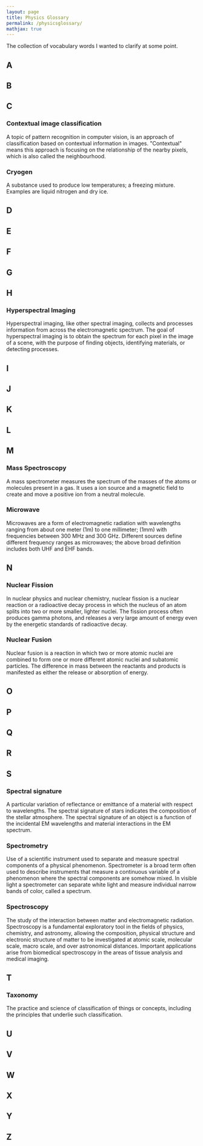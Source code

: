 ```yaml
---
layout: page
title: Physics Glossary
permalink: /physicsglossary/
mathjax: true
---
```


The collection of vocabulary words I wanted to clarify at some point.

## A

## B

## C

### Contextual image classification
A topic of pattern recognition in computer vision, is an approach of classification based on contextual information in 
images. "Contextual" means this approach is focusing on the relationship of the nearby pixels, which is also called 
the neighbourhood.

### Cryogen
A substance used to produce low temperatures; a freezing mixture. Examples are liquid nitrogen and dry ice.

## D

## E

## F

## G

## H

### Hyperspectral Imaging
Hyperspectral imaging, like other spectral imaging, collects and processes information from across the electromagnetic 
spectrum. The goal of hyperspectral imaging is to obtain the spectrum for each pixel in the image of a scene, with the 
purpose of finding objects, identifying materials, or detecting processes.

## I

## J

## K

## L

## M

### Mass Spectroscopy
A mass spectrometer measures the spectrum of the masses of the atoms or molecules present in a gas. It uses a ion 
source and a magnetic field to create and move a positive ion from a neutral molecule.

### Microwave
Microwaves are a form of electromagnetic radiation with wavelengths ranging from about one meter (1m) to one millimeter; 
(1mm) with frequencies between 300 MHz and 300 GHz. Different sources define different frequency ranges as microwaves; 
the above broad definition includes both UHF and EHF bands.

## N

### Nuclear Fission
In nuclear physics and nuclear chemistry, nuclear fission is a nuclear reaction or a radioactive decay process in which
 the nucleus of an atom splits into two or more smaller, lighter nuclei. The fission process often produces gamma 
 photons, and releases a very large amount of energy even by the energetic standards of radioactive decay.
 
### Nuclear Fusion
Nuclear fusion is a reaction in which two or more atomic nuclei are combined to form one or more different atomic nuclei 
and subatomic particles. The difference in mass between the reactants and products is manifested as either the release 
or absorption of energy.

## O

## P

## Q

## R

## S

### Spectral signature
A particular variation of reflectance or emittance of a material with respect to wavelengths. The spectral signature of 
stars indicates the composition of the stellar atmosphere. The spectral signature of an object is a function of the
incidental EM wavelengths and material interactions in the EM spectrum.

### Spectrometry
Use of a scientific instrument used to separate and measure spectral components of a physical phenomenon. Spectrometer 
is a broad term often used to describe instruments that measure a continuous variable of a phenomenon where the spectral 
components are somehow mixed. In visible light a spectrometer can separate white light and measure individual narrow 
bands of color, called a spectrum.

### Spectroscopy
The study of the interaction between matter and electromagnetic radiation. Spectroscopy is a fundamental exploratory 
tool in the fields of physics, chemistry, and astronomy, allowing the composition, physical structure and electronic 
structure of matter to be investigated at atomic scale, molecular scale, macro scale, and over astronomical distances. 
Important applications arise from biomedical spectroscopy in the areas of tissue analysis and medical imaging.

## T

### Taxonomy
The practice and science of classification of things or concepts, including the principles that underlie such 
classification.

## U

## V

## W

## X

## Y

## Z

